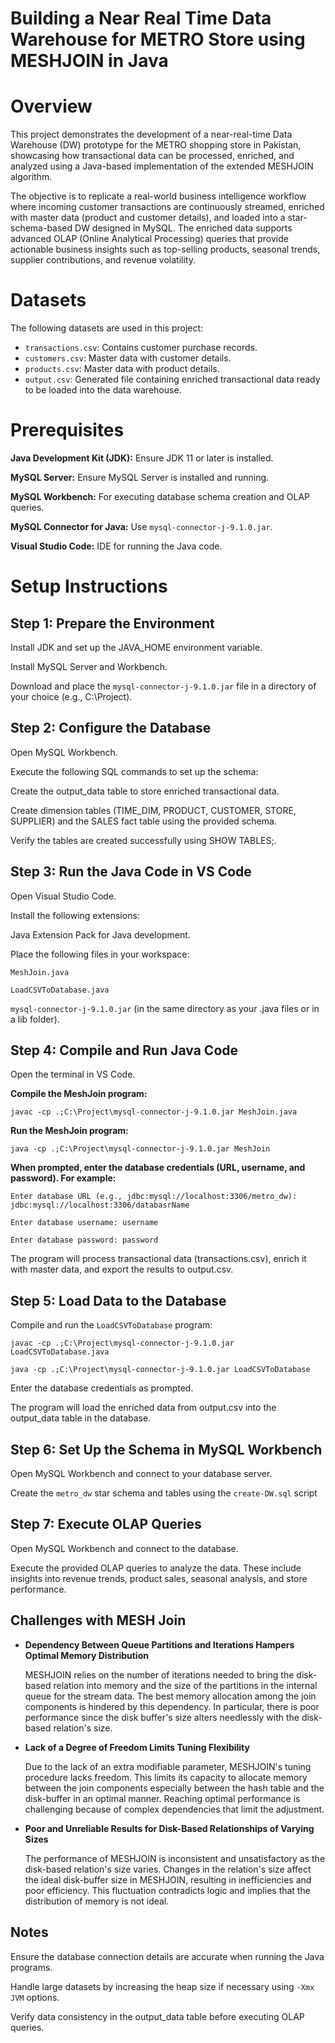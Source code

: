 # Building a Near Real Time Data Warehouse for METRO Store using MESHJOIN in Java

# Overview
This project demonstrates the development of a near-real-time Data Warehouse (DW) prototype for the METRO shopping store in Pakistan, showcasing how transactional data can be processed, enriched, and analyzed using a Java-based implementation of the extended MESHJOIN algorithm.

The objective is to replicate a real-world business intelligence workflow where incoming customer transactions are continuously streamed, enriched with master data (product and customer details), and loaded into a star-schema-based DW designed in MySQL. The enriched data supports advanced OLAP (Online Analytical Processing) queries that provide actionable business insights such as top-selling products, seasonal trends, supplier contributions, and revenue volatility.
# Datasets
The following datasets are used in this project:

- `transactions.csv`: Contains customer purchase records.
- `customers.csv`: Master data with customer details.
- `products.csv`: Master data with product details.
- `output.csv`: Generated file containing enriched transactional data ready to be loaded into the data warehouse.

# Prerequisites

**Java Development Kit (JDK):** Ensure JDK 11 or later is installed.

**MySQL Server:** Ensure MySQL Server is installed and running.

**MySQL Workbench:** For executing database schema creation and OLAP queries.

**MySQL Connector for Java:** Use `mysql-connector-j-9.1.0.jar`.

**Visual Studio Code:** IDE for running the Java code.

# Setup Instructions

## Step 1: Prepare the Environment
Install JDK and set up the JAVA_HOME environment variable.

Install MySQL Server and Workbench.

Download and place the `mysql-connector-j-9.1.0.jar` file in a directory of your choice (e.g., C:\Project).

## Step 2: Configure the Database
Open MySQL Workbench.

Execute the following SQL commands to set up the schema:

Create the output_data table to store enriched transactional data.

Create dimension tables (TIME_DIM, PRODUCT, CUSTOMER, STORE, SUPPLIER) and the SALES fact table using the provided schema.

Verify the tables are created successfully using SHOW TABLES;.

## Step 3: Run the Java Code in VS Code
Open Visual Studio Code.

Install the following extensions:

Java Extension Pack for Java development.

Place the following files in your workspace:

`MeshJoin.java`

`LoadCSVToDatabase.java`

`mysql-connector-j-9.1.0.jar` (in the same directory as your .java files or in a lib folder).

## Step 4: Compile and Run Java Code
Open the terminal in VS Code.

**Compile the MeshJoin program:**

`javac -cp .;C:\Project\mysql-connector-j-9.1.0.jar MeshJoin.java`

**Run the MeshJoin program:**

`java -cp .;C:\Project\mysql-connector-j-9.1.0.jar MeshJoin`

**When prompted, enter the database credentials (URL, username, and password). For example:**

`Enter database URL (e.g., jdbc:mysql://localhost:3306/metro_dw): jdbc:mysql://localhost:3306/databasrName`

`Enter database username: username`

`Enter database password: password`

The program will process transactional data (transactions.csv), enrich it with master data, and export the results to output.csv.

## Step 5: Load Data to the Database
Compile and run the `LoadCSVToDatabase` program:

`javac -cp .;C:\Project\mysql-connector-j-9.1.0.jar LoadCSVToDatabase.java`

`java -cp .;C:\Project\mysql-connector-j-9.1.0.jar LoadCSVToDatabase`

Enter the database credentials as prompted.

The program will load the enriched data from output.csv into the output_data table in the database.

## Step 6: Set Up the Schema in MySQL Workbench
Open MySQL Workbench and connect to your database server.

Create the `metro_dw` star schema and tables using the `create-DW.sql` script

## Step 7: Execute OLAP Queries
Open MySQL Workbench and connect to the database.

Execute the provided OLAP queries to analyze the data. These include insights into revenue trends, product sales, seasonal analysis, and store performance.
## Challenges with MESH Join
- **Dependency Between Queue Partitions and Iterations Hampers Optimal Memory Distribution**

  MESHJOIN relies on the number of iterations needed to bring the disk-based relation into memory and the size of the partitions in the internal queue for the      stream data. The best memory allocation among the join components is hindered by this dependency. In particular, there is poor performance since the disk buffer's size alters needlessly with the disk-based relation's size.

- **Lack of a Degree of Freedom Limits Tuning Flexibility**

  Due to the lack of an extra modifiable parameter, MESHJOIN's tuning procedure lacks freedom. This limits its capacity to allocate memory between the join components especially between the hash table and the disk-buffer in an optimal manner. Reaching optimal performance is challenging because of complex dependencies that limit the adjustment.

- **Poor and Unreliable Results for Disk-Based Relationships of Varying Sizes**

  The performance of MESHJOIN is inconsistent and unsatisfactory as the disk-based relation's size varies. Changes in the relation's size affect the ideal disk-buffer size in MESHJOIN, resulting in inefficiencies and poor efficiency. This fluctuation contradicts logic and implies that the distribution of memory is not ideal. 

## Notes
Ensure the database connection details are accurate when running the Java programs.

Handle large datasets by increasing the heap size if necessary using `-Xmx JVM` options.

Verify data consistency in the output_data table before executing OLAP queries.

